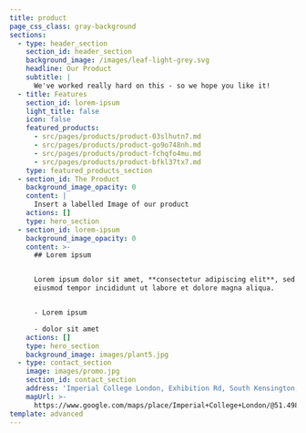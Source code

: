 ```yaml
---
title: product
page_css_class: gray-background
sections:
  - type: header_section
    section_id: header_section
    background_image: /images/leaf-light-grey.svg
    headline: Our Product
    subtitle: |
      We've worked really hard on this - so we hope you like it!
  - title: Features
    section_id: lorem-ipsum
    light_title: false
    icon: false
    featured_products:
      - src/pages/products/product-03slhutn7.md
      - src/pages/products/product-go9o748nh.md
      - src/pages/products/product-fchqfo4mu.md
      - src/pages/products/product-bfkl37tx7.md
    type: featured_products_section
  - section_id: The Product
    background_image_opacity: 0
    content: |
      Insert a labelled Image of our product
    actions: []
    type: hero_section
  - section_id: lorem-ipsum
    background_image_opacity: 0
    content: >-
      ## Lorem ipsum


      Lorem ipsum dolor sit amet, **consectetur adipiscing elit**, sed do
      eiusmod tempor incididunt ut labore et dolore magna aliqua.


      - Lorem ipsum

      - dolor sit amet
    actions: []
    type: hero_section
    background_image: images/plant5.jpg
  - type: contact_section
    image: images/promo.jpg
    section_id: contact_section
    address: 'Imperial College London, Exhibition Rd, South Kensington, London SW7 2BU'
    mapUrl: >-
      https://www.google.com/maps/place/Imperial+College+London/@51.4988222,-0.1748735,15z/data=!4m2!3m1!1s0x0:0x31911b371c692e86?sa=X&ved=2ahUKEwiN_ImwjOzuAhWEnVwKHcUzDg0Q_BIwH3oECEIQBQ
template: advanced
---
```

